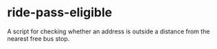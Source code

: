 # ride-pass-eligible
A script for checking whether an address is outside a distance from the nearest free bus stop.
